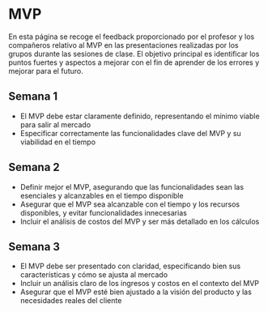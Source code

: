 # MVP

En esta página se recoge el feedback proporcionado por el profesor y los compañeros relativo al MVP en las presentaciones realizadas por los grupos durante las sesiones de clase. El objetivo principal es identificar los puntos fuertes y aspectos a mejorar con el fin de aprender de los errores y mejorar para el futuro.

## Semana 1
- El MVP debe estar claramente definido, representando el mínimo viable para salir al mercado
- Especificar correctamente las funcionalidades clave del MVP y su viabilidad en el tiempo

## Semana 2
- Definir mejor el MVP, asegurando que las funcionalidades sean las esenciales y alcanzables en el tiempo disponible
- Asegurar que el MVP sea alcanzable con el tiempo y los recursos disponibles, y evitar funcionalidades innecesarias
- Incluir el análisis de costos del MVP y ser más detallado en los cálculos

## Semana 3
- El MVP debe ser presentado con claridad, especificando bien sus características y cómo se ajusta al mercado
- Incluir un análisis claro de los ingresos y costos en el contexto del MVP
- Asegurar que el MVP esté bien ajustado a la visión del producto y las necesidades reales del cliente